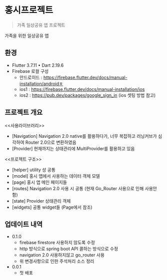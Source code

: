# 홍시프로젝트
> 가족 일상공유 앱 프로젝트

가족을 위한 일상공유 앱

## 환경

 - Flutter 3.7.11 • Dart 2.19.6 
 - Firebase 로컬 구성 
   * 안드로이드 : https://firebase.flutter.dev/docs/manual-installation/androidㅎ
   * ios1 : https://firebase.flutter.dev/docs/manual-installation/ios
   * ios2 : https://pub.dev/packages/google_sign_in (ios 셋팅 방법 참고)


## 프로젝트 개요 

 <<사용라이브러리>>

 - [Navigation] Navigation 2.0 native를 활용하다가, 너무 복잡하고 러닝커브가 심각하여 Router 2.0으로 변환하였음 
 - [Provider] 현재까지는 상태관리에 MultiProvider를 활용하고 있음 

 <<프로젝트 구조>>

- [helper] utility 성 공통 
- [model] 홍시 앱에서 사용하는 데이터 객체 모델 
- [page] 홍시 앱 메인 페이지들 
- [routes] Navigation 2.0 사용 시 공통 (현재 Go_Router 사용으로 인해 사용안함)
- [state] Provider 상태관리 객체
- [widgets] 공통 widget들 (Page에서 참조)
 

## 업데이트 내역
* 0.1.0 
    * firebase firestore 사용하지 않도록 수정 
    * http 방식으로 spring boot API 콜하는 방식으로 수정 
    * navigation 2.0 사용하지않고 go_router 사용
    * 위 변경사항으로 인한 주석처리 소스 정리 
* 0.0.1
    * 첫 배포 
